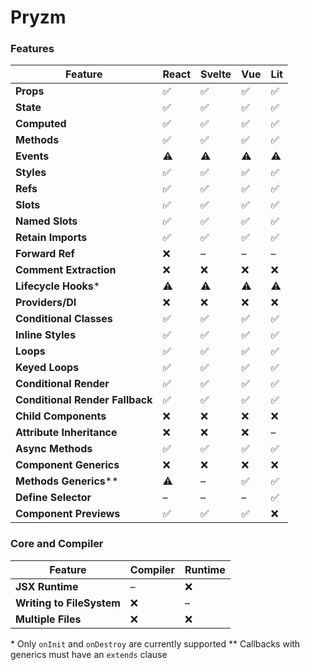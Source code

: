 # Pryzm

### Features

| Feature                         | React | Svelte | Vue | Lit |
| ------------------------------- | ----- | ------ | --- | --- |
| **Props**                       | ✅    | ✅     | ✅  | ✅  |
| **State**                       | ✅    | ✅     | ✅  | ✅  |
| **Computed**                    | ✅    | ✅     | ✅  | ✅  |
| **Methods**                     | ✅    | ✅     | ✅  | ✅  |
| **Events**                      | ⚠️    | ⚠️     | ⚠️  | ⚠️  |
| **Styles**                      | ✅    | ✅     | ✅  | ✅  |
| **Refs**                        | ✅    | ✅     | ✅  | ✅  |
| **Slots**                       | ✅    | ✅     | ✅  | ✅  |
| **Named Slots**                 | ✅    | ✅     | ✅  | ✅  |
| **Retain Imports**              | ✅    | ✅     | ✅  | ✅  |
| **Forward Ref**                 | ❌    | –      | –   | –   |
| **Comment Extraction**          | ❌    | ❌     | ❌  | ❌  |
| **Lifecycle Hooks**\*           | ⚠️    | ⚠️     | ⚠️  | ⚠️  |
| **Providers/DI**                | ❌    | ❌     | ❌  | ❌  |
| **Conditional Classes**         | ✅    | ✅     | ✅  | ✅  |
| **Inline Styles**               | ✅    | ✅     | ✅  | ✅  |
| **Loops**                       | ✅    | ✅     | ✅  | ✅  |
| **Keyed Loops**                 | ✅    | ✅     | ✅  | ✅  |
| **Conditional Render**          | ✅    | ✅     | ✅  | ✅  |
| **Conditional Render Fallback** | ✅    | ✅     | ✅  | ✅  |
| **Child Components**            | ❌    | ❌     | ❌  | ❌  |
| **Attribute Inheritance**       | ❌    | ❌     | ❌  | –   |
| **Async Methods**               | ✅    | ✅     | ✅  | ✅  |
| **Component Generics**          | ❌    | ❌     | ❌  | ❌  |
| **Methods Generics**\*\*        | ⚠️    | –      | ✅  | ✅  |
| **Define Selector**             | –     | –      | –   | ✅  |
| **Component Previews**          | ✅    | ✅     | ✅  | ❌  |

### Core and Compiler

| Feature                   | Compiler | Runtime |
| ------------------------- | -------- | ------- |
| **JSX Runtime**           | –        | ❌      |
| **Writing to FileSystem** | ❌       | –       |
| **Multiple Files**        | ❌       | ❌      |

\* Only `onInit` and `onDestroy` are currently supported
\*\* Callbacks with generics must have an `extends` clause
